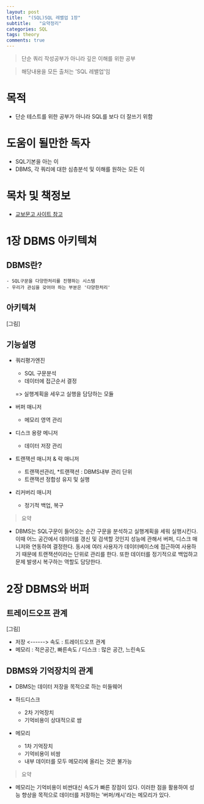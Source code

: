 ```yaml
---
layout: post
title:  "(SQL)SQL 레밸업 1장"
subtitle:   "요약정리"
categories: SQL
tags: theory
comments: true
---
```


> 단순 쿼리 작성공부가 아니라 깊은 이해를 위한 공부

> 해당내용을 모든 출처는 'SQL 레밸업'임

# 목적
- 단순 테스트를 위한 공부가 아니라 SQL를 보다 더 잘쓰기 위함

# 도움이 될만한 독자
- SQL기본을 아는 이
- DBMS, 각 쿼리에 대한 심층분석 및 이해를 원하는 모든 이

# 목차 및 책정보
- [교보문고 사이트 참고](http://www.kyobobook.co.kr/product/detailViewKor.laf?ejkGb=KOR&mallGb=KOR&barcode=9788968482519&orderClick=LAG&Kc=)

# 1장 DBMS 아키텍쳐

## DBMS란?
    - SQL구문을 다양한처리를 진행하는 시스템
    - 우리가 관심을 갖어야 하는 부분은 '다양한처리'
    
## 아키텍쳐
[그림]

## 기능설명
- 쿼리평가엔진
    - SQL 구문분석
    - 데이터에 접근순서 결정  
    
    => 실행계획을 세우고 실행을 담당하는 모듈

- 버퍼 매니저
    - 메모리 영역 관리

- 디스크 용량 메니저
    - 데이터 저장 관리
    
- 트랜잭션 매니저 & 락 매니저
    - 트랜잭션관리, *트랜잭션 : DBMS내부 관리 단위
    - 트랜잭션 정합성 유지 및 실행
    
- 리커버리 매니저
    - 정기적 백업, 복구  
    
> 요약

- DBMS는 SQL구문이 들어오는 순간 구문을 분석하고 실행계획을 세워 실행시킨다. 이때 어느 공간에서 데이터를 갱신
및 검색할 것인지 성능에 관해서 버퍼, 디스크 매니저와 연동하여 결정한다. 동시에 여러 사용자가 데이터베이스에 접근하여 
  사용하기 때문에 트랜잭션이라는 단위로 관리를 한다. 또한 데이터를 정기적으로 백업하고 문제 발생시 복구하는 역할도 담당한다.
  
# 2장 DBMS와 버퍼

## 트레이드오프 관계
[그림]

- 저장 <------> 속도 : 트레이드오프 관계
- 메모리 : 적은공간, 빠른속도 / 디스크 : 많은 공간, 느린속도

## DBMS와 기억장치의 관계

- DBMS는 데이터 저장을 목적으로 하는 미들웨어

- 하드디스크
    - 2차 기억장치
    - 기억비용이 상대적으로 쌈
- 메모리 
    - 1차 기억장치 
    - 기억비용이 비쌈
    - 내부 데이터를 모두 메모리에 올리는 것은 불가능
    
> 요약

- 메모리는 기억비용이 비싼대신 속도가 빠른 장점이 있다. 이러한 점을 활용하여 성능 향상을 목적으로 데이터를 저장하는 '버퍼/캐시'라는 메모리가 있다.







